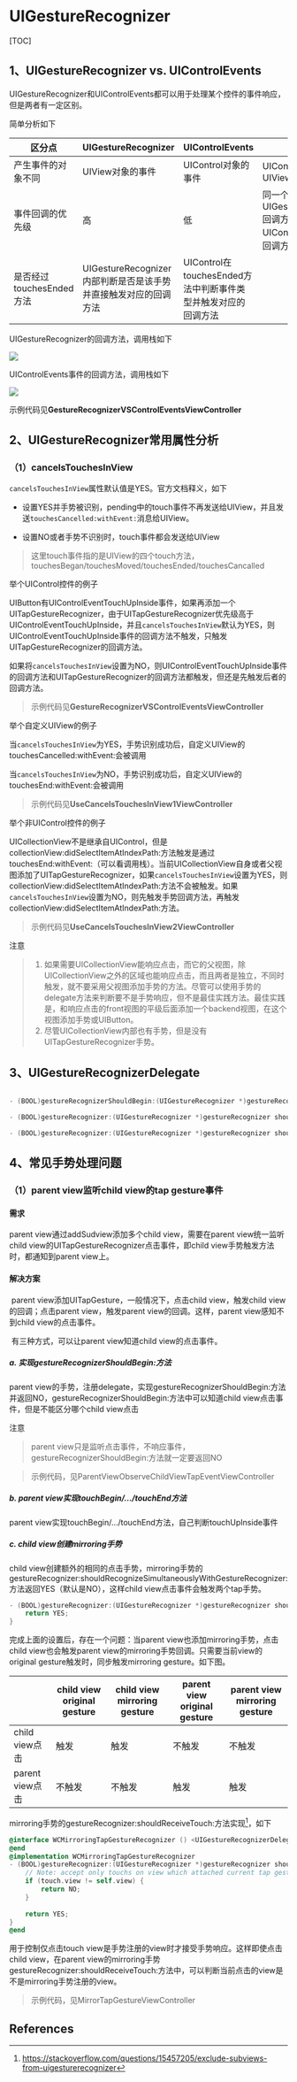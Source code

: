 # UIGestureRecognizer

[TOC]

## 1、UIGestureRecognizer vs. UIControlEvents

UIGestureRecognizer和UIControlEvents都可以用于处理某个控件的事件响应，但是两者有一定区别。

简单分析如下

| 区分点                   | UIGestureRecognizer                                          | UIControlEvents                                              | 说明                                                         |
| ------------------------ | ------------------------------------------------------------ | ------------------------------------------------------------ | ------------------------------------------------------------ |
| 产生事件的对象不同       | UIView对象的事件                                             | UIControl对象的事件                                          | UIControl继承自UIView                                        |
| 事件回调的优先级         | 高                                                           | 低                                                           | 同一个控件的UIGestureRecognizer回调方法早于UIControlEvents事件回调方法 |
| 是否经过touchesEnded方法 | UIGestureRecognizer内部判断是否是该手势并直接触发对应的回调方法 | UIControl在touchesEnded方法中判断事件类型并触发对应的回调方法 |                                                              |



UIGestureRecognizer的回调方法，调用栈如下

![](images/UIGestureRecognizer回调方法的调用栈.png)



UIControlEvents事件的回调方法，调用栈如下

![](images/UIControlEvents事件回调方法的调用栈.png)

示例代码见**GestureRecognizerVSControlEventsViewController**



## 2、UIGestureRecognizer常用属性分析

### （1）cancelsTouchesInView

`cancelsTouchesInView`属性默认值是YES。官方文档释义，如下

* 设置YES并手势被识别，pending中的touch事件不再发送给UIView，并且发送`touchesCancelled:withEvent:`消息给UIView。

* 设置NO或者手势不识别时，touch事件都会发送给UIView



> 这里touch事件指的是UIView的四个touch方法，touchesBegan/touchesMoved/touchesEnded/touchesCancalled



举个UIControl控件的例子

​       UIButton有UIControlEventTouchUpInside事件，如果再添加一个UITapGestureRecognizer，由于UITapGestureRecognizer优先级高于UIControlEventTouchUpInside，并且`cancelsTouchesInView`默认为YES，则UIControlEventTouchUpInside事件的回调方法不触发，只触发UITapGestureRecognizer的回调方法。

​       如果将`cancelsTouchesInView`设置为NO，则UIControlEventTouchUpInside事件的回调方法和UITapGestureRecognizer的回调方法都触发，但还是先触发后者的回调方法。

> 示例代码见**GestureRecognizerVSControlEventsViewController**



举个自定义UIView的例子

当`cancelsTouchesInView`为YES，手势识别成功后，自定义UIView的touchesCancelled:withEvent:会被调用

当`cancelsTouchesInView`为NO，手势识别成功后，自定义UIView的touchesEnd:withEvent:会被调用

> 示例代码见**UseCancelsTouchesInView1ViewController**



举个非UIControl控件的例子

​         UICollectionView不是继承自UIControl，但是collectionView:didSelectItemAtIndexPath:方法触发是通过touchesEnd:withEvent:（可以看调用栈）。当前UICollectionView自身或者父视图添加了UITapGestureRecognizer，如果`cancelsTouchesInView`设置为YES，则collectionView:didSelectItemAtIndexPath:方法不会被触发。如果`cancelsTouchesInView`设置为NO，则先触发手势回调方法，再触发collectionView:didSelectItemAtIndexPath:方法。

> 示例代码见**UseCancelsTouchesInView2ViewController**



注意

> 1. 如果需要UICollectionView能响应点击，而它的父视图，除UICollectionView之外的区域也能响应点击，而且两者是独立，不同时触发，就不要采用父视图添加手势的方法。尽管可以使用手势的delegate方法来判断要不是手势响应，但不是最佳实践方法。最佳实践是，和响应点击的front视图的平级后面添加一个backend视图，在这个视图添加手势或UIButton。
> 2. 尽管UICollectionView内部也有手势，但是没有UITapGestureRecognizer手势。



## 3、UIGestureRecognizerDelegate



```objective-c

- (BOOL)gestureRecognizerShouldBegin:(UIGestureRecognizer *)gestureRecognizer;

- (BOOL)gestureRecognizer:(UIGestureRecognizer *)gestureRecognizer shouldReceiveTouch:(UITouch *)touch;

- (BOOL)gestureRecognizer:(UIGestureRecognizer *)gestureRecognizer shouldRecognizeSimultaneouslyWithGestureRecognizer:(UIGestureRecognizer *)otherGestureRecognizer;
```





## 4、常见手势处理问题

### （1）parent view监听child view的tap gesture事件

#### 需求

parent view通过addSudview添加多个child view，需要在parent view统一监听child view的UITapGestureRecognizer点击事件，即child view手势触发方法时，都通知到parent view上。



#### 解决方案

​      parent view添加UITapGesture，一般情况下，点击child view，触发child view的回调；点击parent view，触发parent view的回调。这样，parent view感知不到child view的点击事件。

​      有三种方式，可以让parent view知道child view的点击事件。

##### a. 实现gestureRecognizerShouldBegin:方法

parent view的手势，注册delegate，实现gestureRecognizerShouldBegin:方法并返回NO，gestureRecognizerShouldBegin:方法中可以知道child view点击事件，但是不能区分哪个child view点击

注意

> parent view只是监听点击事件，不响应事件，gestureRecognizerShouldBegin:方法就一定要返回NO



> 示例代码，见ParentViewObserveChildViewTapEventViewController



##### b. parent view实现touchBegin/.../touchEnd方法

parent view实现touchBegin/.../touchEnd方法，自己判断touchUpInside事件



##### c. child view创建mirroring手势

child view创建额外的相同的点击手势，mirroring手势的gestureRecognizer:shouldRecognizeSimultaneouslyWithGestureRecognizer:方法返回YES（默认是NO），这样child view点击事件会触发两个tap手势。

```objective-c
- (BOOL)gestureRecognizer:(UIGestureRecognizer *)gestureRecognizer shouldRecognizeSimultaneouslyWithGestureRecognizer:(UIGestureRecognizer *)otherGestureRecognizer {
    return YES;
}
```

完成上面的设置后，存在一个问题：当parent view也添加mirroring手势，点击child view也会触发parent view的mirroring手势回调。只需要当前view的original gesture触发时，同步触发mirroring gesture。如下图。

|                 | child view original gesture | child view mirroring gesture | parent view original gesture | parent view mirroring gesture |
| --------------- | --------------------------- | ---------------------------- | ---------------------------- | ----------------------------- |
| child view点击  | 触发                        | 触发                         | 不触发                       | 不触发                        |
| parent view点击 | 不触发                      | 不触发                       | 触发                         | 触发                          |



mirroring手势的gestureRecognizer:shouldReceiveTouch:方法实现[^1]，如下

```objective-c
@interface WCMirroringTapGestureRecognizer () <UIGestureRecognizerDelegate>
@end
@implementation WCMirroringTapGestureRecognizer
- (BOOL)gestureRecognizer:(UIGestureRecognizer *)gestureRecognizer shouldReceiveTouch:(UITouch *)touch {
    // Note: accept only touchs on view which attached current tap gesture, not accept touchs on its subviews
    if (touch.view != self.view) {
        return NO;
    }
    
    return YES;
}
@end
```

用于控制仅点击touch view是手势注册的view时才接受手势响应。这样即使点击child view，在parent view的mirroring手势gestureRecognizer:shouldReceiveTouch:方法中，可以判断当前点击的view是不是mirroring手势注册的view。

> 示例代码，见MirrorTapGestureViewController







## References

[^1]:https://stackoverflow.com/questions/15457205/exclude-subviews-from-uigesturerecognizer




